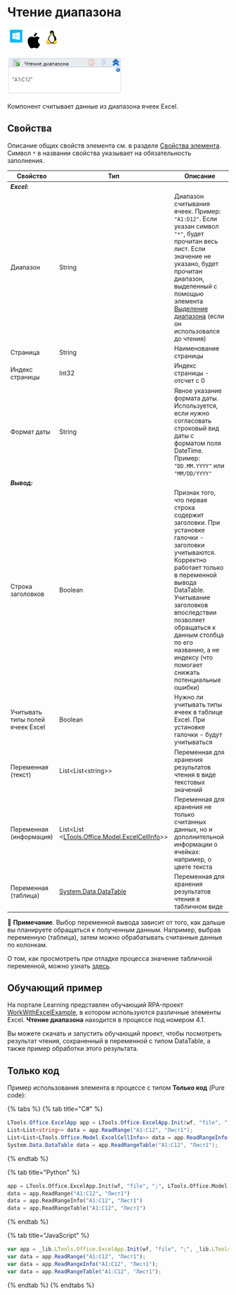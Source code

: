 # Чтение диапазона

![](<../../../.gitbook/assets/image (100) (1) (1) (1) (1) (1) (1) (10) (175).png>)

![](<../../../.gitbook/assets/image (75).png>)

Компонент считывает данные из диапазона ячеек Excel.

## Свойства
Описание общих свойств элемента см. в разделе [Свойства элемента](https://docs.primo-rpa.ru/primo-rpa/primo-studio/process/elements#svoistva-elementa).\
Символ `*` в названии свойства указывает на обязательность заполнения.

| Свойство                | Тип                                              | Описание                                                          |
| ----------------------- | ------------------------------------------------ | ----------------------------------------------------------------- |
| ***Excel:***             |  |   |
| Диапазон                | String                                           | Диапазон считывания ячеек. Пример: `"A1:D12"`. Если указан символ `"*"`, будет прочитан весь лист. Если значение не указано, будет прочитан диапазон, выделенный с помощью элемента [Выделение диапазона](https://docs.primo-rpa.ru/primo-rpa/g_elements/el_basic/els_excel/el_excel_selectrange) (если он использовался до чтения)|
| Страница                | String                                           | Наименование страницы                               |
| Индекс страницы         | Int32                                            | Индекс страницы - отсчет с 0                        |
| Формат даты             | String                                           | Явное указание формата даты. Используется, если нужно согласовать строковый вид даты с форматом поля DateTime. Пример: `"DD.MM.YYYY"` или `"MM/DD/YYYY"`|
| ***Вывод:***             |  |   |              
| Строка заголовков       | Boolean                                          | Признак того, что первая строка содержит заголовки. При установке галочки - заголовки учитываются. Корректно работает только в переменной вывода DataTable. Учитывание заголовков впоследствии позволяет обращаться к данным столбца по его названию, а не индексу (что помогает снижать потенциальные ошибки) |
| Учитывать типы полей ячеек Excel | Boolean                                 | Нужно ли учитывать типы ячеек в таблице Excel. При установке галочки - будут учитываться |
| Переменная (текст)      | List\<List\<string>>                             | Переменная для хранения результатов чтения в виде текстовых значений |
| Переменная (информация) | List\<List \<[LTools.Office.Model.ExcelCellInfo](https://docs.primo-rpa.ru/primo-rpa/g_elements/osnovnye-elementy/prilozhenie-excel/datatypes/excelcellinfo)>> | Переменная для хранения не только считанных данных, но и дополнительной информации о ячейках: например, о цвете текста |
| Переменная (таблица)    | [System.Data.DataTable](https://learn.microsoft.com/ru-ru/dotnet/api/system.data.datatable?view=net-6.0) | Переменная для хранения результатов чтения в табличном виде |

:small_blue_diamond: **Примечание**. Выбор переменной вывода зависит от того, как дальше вы планируете обращаться к полученным данным. Например, выбрав переменную (таблица), затем можно обрабатывать считанные данные по колонкам. 

О том, как просмотреть при отладке процесса значение табличной переменной, можно узнать [здесь](https://docs.primo-rpa.ru/primo-rpa/primo-studio/process/debug#panel-vyvod). 


## Обучающий пример

На портале Learning представлен обучающий RPA-проект [WorkWithExcelExample](https://github.com/PrimoRPA/Learning/tree/master/WorkWithExcelExample), в котором используются различные элементы Excel. **Чтение диапазона** находится в процессе под номером 4.1. 

Вы можете скачать и запустить обучающий проект, чтобы посмотреть результат чтения, сохраненный в переменной с типом DataTable, а также пример обработки этого результата.

## Только код
Пример использования элемента в процессе с типом **Только код** (Pure code):

{% tabs %}
{% tab title="C#" %}
```csharp
LTools.Office.ExcelApp app = LTools.Office.ExcelApp.Init(wf, "file", ";", LTools.Office.Model.InteropTypes.DX);
List<List<string>> data = app.ReadRange("A1:C12", "Лист1");
List<List<LTools.Office.Model.ExcelCellInfo>> data = app.ReadRangeInfo("A1:C12", "Лист1");
System.Data.DataTable data = app.ReadRangeTable("A1:C12", "Лист1");
```
{% endtab %}

{% tab title="Python" %}
```python
app = LTools.Office.ExcelApp.Init(wf, "file", ";", LTools.Office.Model.InteropTypes.DX)
data = app.ReadRange("A1:C12", "Лист1")
data = app.ReadRangeInfo("A1:C12", "Лист1")
data = app.ReadRangeTable("A1:C12", "Лист1")
```
{% endtab %}

{% tab title="JavaScript" %}
```javascript
var app = _lib.LTools.Office.ExcelApp.Init(wf, "file", ";", _lib.LTools.Office.Model.InteropTypes.DX);
var data = app.ReadRange("A1:C12", "Лист1");
var data = app.ReadRangeInfo("A1:C12", "Лист1");
var data = app.ReadRangeTable("A1:C12", "Лист1");
```
{% endtab %}
{% endtabs %}
